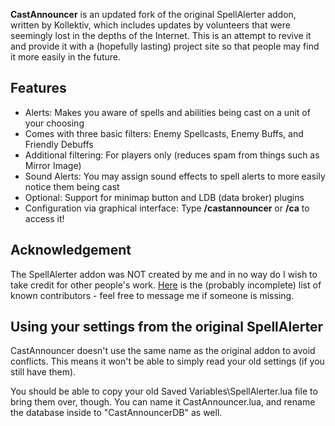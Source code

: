 
**CastAnnouncer** is an updated fork of the original SpellAlerter addon, written by Kollektiv, which includes updates by volunteers that were seemingly lost in the depths of the Internet. This is an attempt to revive it and provide it with a (hopefully lasting) project site so that people may find it more easily in the future.

## Features

* Alerts: Makes you aware of spells and abilities being cast on a unit of your choosing
* Comes with three basic filters: Enemy Spellcasts, Enemy Buffs, and Friendly Debuffs
* Additional filtering: For players only (reduces spam from things such as Mirror Image)
* Sound Alerts: You may assign sound effects to spell alerts to more easily notice them being cast
* Optional: Support for minimap button and LDB (data broker) plugins
* Configuration via graphical interface: Type  **/castannouncer** or **/ca** to access it!

## Acknowledgement

The SpellAlerter addon was NOT created by me and in no way do I wish to take credit for other people's work. [Here](https://github.com/SacredDuckwhale/CastAnnouncer/blob/master/CONTRIBUTORS.MD) is the (probably incomplete) list of known contributors - feel free to message me if someone is missing.

## Using your settings from the original SpellAlerter

CastAnnouncer doesn't use the same name as the original addon to avoid conflicts. This means it won't be able to simply read your old settings (if you still have them).

You should be able to copy your old Saved Variables\SpellAlerter.lua file to bring them over, though. You can name it CastAnnouncer.lua, and rename the database inside to "CastAnnouncerDB" as well.